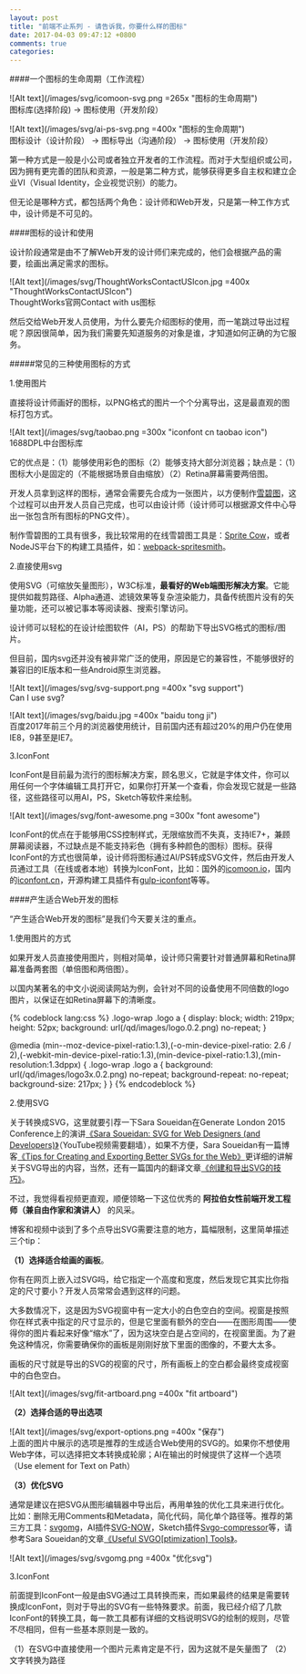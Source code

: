 ```yaml
---
layout: post
title: "前端不止系列 - 请告诉我，你要什么样的图标"
date: 2017-04-03 09:47:12 +0800
comments: true
categories:
---
```

####一个图标的生命周期（工作流程）

![Alt text](/images/svg/icomoon-svg.png =265x "图标的生命周期")     
图标库(选择阶段) -> 图标使用（开发阶段）

![Alt text](/images/svg/ai-ps-svg.png =400x "图标的生命周期")     
图标设计（设计阶段） -> 图标导出（沟通阶段） -> 图标使用（开发阶段）

第一种方式是一般是小公司或者独立开发者的工作流程。而对于大型组织或公司，因为拥有更完善的团队和资源，一般是第二种方式，能够获得更多自主权和建立企业VI（Visual Identity，企业视觉识别）的能力。

但无论是哪种方式，都包括两个角色：设计师和Web开发，只是第一种工作方式中，设计师是不可见的。

####图标的设计和使用

设计阶段通常是由不了解Web开发的设计师们来完成的，他们会根据产品的需要，绘画出满足需求的图标。

![Alt text](/images/svg/ThoughtWorksContactUSIcon.jpg =400x "ThoughtWorksContactUSIcon")    
ThoughtWorks官网Contact with us图标

然后交给Web开发人员使用，为什么要先介绍图标的使用，而一笔跳过导出过程呢？原因很简单，因为我们需要先知道服务的对象是谁，才知道如何正确的为它服务。

#####常见的三种使用图标的方式

1.使用图片

直接将设计师画好的图标，以PNG格式的图片一个个分离导出，这是最直观的图标打包方式。

![Alt text](/images/svg/taobao.png =300x "iconfont cn taobao icon")   
1688DPL中台图标库

它的优点是：（1）能够使用彩色的图标（2）能够支持大部分浏览器；缺点是：（1）图标大小是固定的（不能根据场景自由缩放）（2）Retina屏幕需要两倍图。

开发人员拿到这样的图标，通常会需要先合成为一张图片，以方便制作[雪碧图][d11d6a59]，这个过程可以由开发人员自己完成，也可以由设计师（设计师可以根据源文件中心导出一张包含所有图标的PNG文件）。

  [d11d6a59]: https://css-tricks.com/css-sprites/ "雪碧图"

制作雪碧图的工具有很多，我比较常用的在线雪碧图工具是：[Sprite Cow][dd89d0bc]，或者NodeJS平台下的构建工具插件，如：[webpack-spritesmith][bb32f427]。

  [dd89d0bc]: http://www.spritecow.com/ "Sprite Cow"
  [bb32f427]: https://github.com/mixtur/webpack-spritesmith "webpack-spritesmith"

2.直接使用svg

使用SVG（可缩放矢量图形），W3C标准，**最看好的Web端图形解决方案**。它能提供如裁剪路径、Alpha通道、滤镜效果等复杂渲染能力，具备传统图片没有的矢量功能，还可以被记事本等阅读器、搜索引擎访问。

设计师可以轻松的在设计绘图软件（AI，PS）的帮助下导出SVG格式的图标/图片。

但目前，国内svg还并没有被非常广泛的使用，原因是它的兼容性，不能够很好的兼容旧的IE版本和一些Android原生浏览器。

![Alt text](/images/svg/svg-support.png =400x "svg support")    
Can I use svg?  

![Alt text](/images/svg/baidu.jpg =400x "baidu tong ji")      
百度2017年前三个月的浏览器使用统计，目前国内还有超过20%的用户仍在使用IE8，9甚至是IE7。

3.IconFont

IconFont是目前最为流行的图标解决方案，顾名思义，它就是字体文件，你可以用任何一个字体编辑工具打开它，如果你打开某一个查看，你会发现它就是一些路径，这些路径可以用AI，PS，Sketch等软件来绘制。

![Alt text](/images/svg/font-awesome.png =300x "font awesome")  

IconFont的优点在于能够用CSS控制样式，无限缩放而不失真，支持IE7+，兼顾屏幕阅读器，不过缺点是不能支持彩色（拥有多种颜色的图标）图标。获得IconFont的方式也很简单，设计师将图标通过AI/PS转成SVG文件，然后由开发人员通过工具（在线或者本地）转换为IconFont，比如：国外的[icomoon.io][714f8918]，国内的[iconfont.cn][b5df4e92]，开源构建工具插件有[gulp-iconfont][679293f7]等等。

  [714f8918]: https://icomoon.io/ "icomoon.io"
  [b5df4e92]: http://iconfont.cn/ "iconfont.cn"
  [679293f7]: https://github.com/nfroidure/gulp-iconfont "gulp-iconfont"

####产生适合Web开发的图标

“产生适合Web开发的图标”是我们今天要关注的重点。

1.使用图片的方式

如果开发人员直接使用图片，则相对简单，设计师只需要针对普通屏幕和Retina屏幕准备两套图（单倍图和两倍图）。

以国内某著名的中文小说阅读网站为例，会针对不同的设备使用不同倍数的logo图片，以保证在如Retina屏幕下的清晰度。

{% codeblock lang:css %}
.logo-wrap .logo a {
    display: block;
    width: 219px;
    height: 52px;
    background: url(/qd/images/logo.0.2.png) no-repeat;
}

@media (min--moz-device-pixel-ratio:1.3),(-o-min-device-pixel-ratio: 2.6 / 2),(-webkit-min-device-pixel-ratio:1.3),(min-device-pixel-ratio:1.3),(min-resolution:1.3dppx) {
  .logo-wrap .logo a {
      background: url(/qd/images/logo3x.0.2.png) no-repeat;
      background-repeat: no-repeat;
      background-size: 217px;
  }
}
{% endcodeblock %}

2.使用SVG

关于转换成SVG，这里就要引荐一下Sara Soueidan在Generate London 2015 Conference上的演讲[《Sara Soueidan: SVG for Web Designers (and Developers)》][2f145803]（YouTube视频需要翻墙），如果不方便，Sara Soueidan有一篇博客[《Tips for Creating and Exporting Better SVGs for the Web》][13043805]更详细的讲解关于SVG导出的内容，当然，还有一篇国内的翻译文章[《创建和导出SVG的技巧》][8092bc6d]。

  [2f145803]: https://www.youtube.com/watch?v=q4QI9iOeyPo "《Sara Soueidan: SVG for Web Designers (and Developers)》"
  [13043805]: https://sarasoueidan.com/blog/svg-tips-for-designers/ "《Tips for Creating and Exporting Better SVGs for the Web》"
  [8092bc6d]: http://www.w3cplus.com/svg/svg-tips-for-designers.html "《创建和导出SVG的技巧》"

不过，我觉得看视频更直观，顺便领略一下这位优秀的 **阿拉伯女性前端开发工程师（兼自由作家和演讲人）** 的风采。

博客和视频中谈到了多个点导出SVG需要注意的地方，篇幅限制，这里简单描述三个tip：

**（1）选择适合绘画的画板**。

你有在网页上嵌入过SVG吗，给它指定一个高度和宽度，然后发现它其实比你指定的尺寸要小？开发人员常常会遇到这样的问题。

大多数情况下，这是因为SVG视窗中有一定大小的白色空白的空间。视窗是按照你在样式表中指定的尺寸显示的，但是它里面有额外的空白——在图形周围——使得你的图片看起来好像“缩水”了，因为这块空白是占空间的，在视窗里面。为了避免这种情况，你需要确保你的画板是刚刚好放下里面的图像的，不要大太多。

画板的尺寸就是导出的SVG的视窗的尺寸，所有画板上的空白都会最终变成视窗中的白色空白。

![Alt text](/images/svg/fit-artboard.png =400x "fit artboard")  

**（2）选择合适的导出选项**

![Alt text](/images/svg/export-options.png =400x "保存")     
上面的图片中展示的选项是推荐的生成适合Web使用的SVG的。如果你不想使用Web字体，可以选择把文本转换成轮廓；AI在输出的时候提供了这样一个选项（Use <textPath> element for Text on Path）

**（3）优化SVG**

通常是建议在把SVG从图形编辑器中导出后，再用单独的优化工具来进行优化。比如：删除无用Comments和Metadata，简化代码，简化单个路径等。推荐的第三方工具：[svgomg][ca74c2fc]，AI插件[SVG-NOW][86db84bd]，Sketch插件[Svgo-compressor][bc537040]等，请参考Sara Soueidan的文章[《Useful SVGO[ptimization] Tools》][5046bb9d]。

  [ca74c2fc]: https://jakearchibald.github.io/svgomg/ "svgomg"
  [86db84bd]: https://github.com/davidderaedt/SVG-NOW "SVG-NOW"
  [bc537040]: https://github.com/BohemianCoding/svgo-compressor "Svgo-compressor"
  [5046bb9d]: https://sarasoueidan.com/blog/svgo-tools/ "《Useful SVGO[ptimization] Tools》"

![Alt text](/images/svg/svgomg.png =400x "优化svg")   

3.IconFont

前面提到IconFont一般是由SVG通过工具转换而来，而如果最终的结果是需要转换成IconFont，则对于导出的SVG有一些特殊要求。前面，我已经介绍了几款IconFont的转换工具，每一款工具都有详细的文档说明SVG的绘制的规则，尽管不尽相同，但有一些基本原则是一致的。

（1）在SVG中直接使用一个图片元素肯定是不行，因为这就不是矢量图了
（2）文字转换为路径
